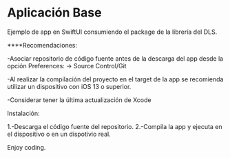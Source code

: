 # Aplicación Base 

Ejemplo de app en SwiftUI consumiendo el package de la librería del DLS.

****Recomendaciones:

-Asociar repositorio de código fuente antes de la descarga del app desde la opción Preferences: -> Source Control/Git

-Al realizar la compilación del proyecto en el target de la app se recomienda utilizar un dispositivo con iOS 13 o superior.

-Considerar tener la última actualización de Xcode

Instalación:

1.-Descarga el código fuente del repositorio.
2.-Compila la app y ejecuta en el dispositivo o en un dispotivio real.

Enjoy coding.

